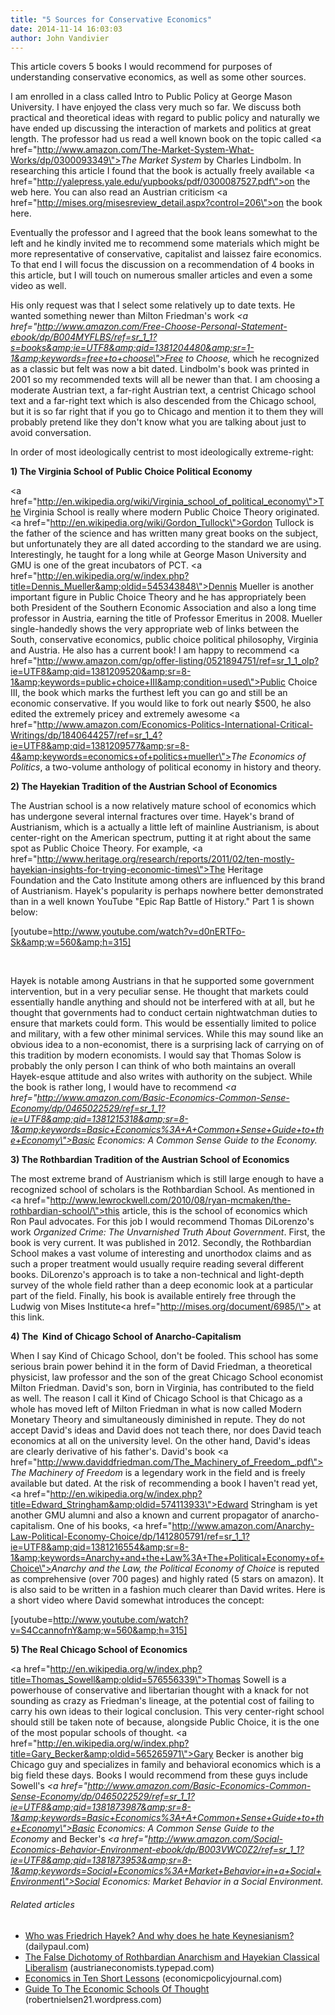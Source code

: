```yaml
---
title: "5 Sources for Conservative Economics"
date: 2014-11-14 16:03:03
author: John Vandivier
---
```




This article covers 5 books I would recommend for purposes of understanding conservative economics, as well as some other sources.

I am enrolled in a class called Intro to Public Policy at George Mason University. I have enjoyed the class very much so far. We discuss both practical and theoretical ideas with regard to public policy and naturally we have ended up discussing the interaction of markets and politics at great length. The professor had us read a well known book on the topic called <a href=\"http://www.amazon.com/The-Market-System-What-Works/dp/0300093349\"><em>The Market System</em></a> by Charles Lindbolm. In researching this article I found that the book is actually freely available <a href=\"http://yalepress.yale.edu/yupbooks/pdf/0300087527.pdf\">on the web here</a>. You can also read an Austrian criticism <a href=\"http://mises.org/misesreview_detail.aspx?control=206\">on the book here</a>.

Eventually the professor and I agreed that the book leans somewhat to the left and he kindly invited me to recommend some materials which might be more representative of conservative, capitalist and laissez faire economics. To that end I will focus the discussion on a recommendation of 4 books in this article, but I will touch on numerous smaller articles and even a some video as well.

His only request was that I select some relatively up to date texts. He wanted something newer than Milton Friedman's work <em><a href=\"http://www.amazon.com/Free-Choose-Personal-Statement-ebook/dp/B004MYFLBS/ref=sr_1_1?s=books&amp;ie=UTF8&amp;qid=1381204480&amp;sr=1-1&amp;keywords=free+to+choose\">Free to Choose</a>, </em>which he recognized as a classic but felt was now a bit dated. Lindbolm's book was printed in 2001 so my recommended texts will all be newer than that. I am choosing a moderate Austrian text, a far-right Austrian text, a centrist Chicago school text and a far-right text which is also descended from the Chicago school, but it is so far right that if you go to Chicago and mention it to them they will probably pretend like they don't know what you are talking about just to avoid conversation.

In order of most ideologically centrist to most ideologically extreme-right:

<strong>1) The Virginia School of Public Choice Political Economy</strong>

<a href=\"http://en.wikipedia.org/wiki/Virginia_school_of_political_economy\">The Virginia School</a> is really where modern Public Choice Theory originated. <a href=\"http://en.wikipedia.org/wiki/Gordon_Tullock\">Gordon Tullock</a> is the father of the science and has written many great books on the subject, but unfortunately they are all dated according to the standard we are using. Interestingly, he taught for a long while at George Mason University and GMU is one of the great incubators of PCT. <a href=\"http://en.wikipedia.org/w/index.php?title=Dennis_Mueller&amp;oldid=545343848\">Dennis Mueller</a> is another important figure in Public Choice Theory and he has appropriately been both President of the Southern Economic Association and also a long time professor in Austria, earning the title of Professor Emeritus in 2008. Mueller single-handedly shows the very appropriate web of links between the South, conservative economics, public choice political philosophy, Virginia and Austria. He also has a current book! I am happy to recommend <a href=\"http://www.amazon.com/gp/offer-listing/0521894751/ref=sr_1_1_olp?ie=UTF8&amp;qid=1381209520&amp;sr=8-1&amp;keywords=public+choice+III&amp;condition=used\">Public Choice III</a>, the book which marks the furthest left you can go and still be an economic conservative. If you would like to fork out nearly $500, he also edited the extremely pricey and extremely awesome <a href=\"http://www.amazon.com/Economics-Politics-International-Critical-Writings/dp/1840644257/ref=sr_1_4?ie=UTF8&amp;qid=1381209577&amp;sr=8-4&amp;keywords=economics+of+politics+mueller\"><em>The Economics of Politics</em></a>, a two-volume anthology of political economy in history and theory.

<strong>2) The Hayekian Tradition of the Austrian School of Economics</strong>

The Austrian school is a now relatively mature school of economics which has undergone several internal fractures over time. Hayek's brand of Austrianism, which is a actually a little left of mainline Austrianism, is about center-right on the American spectrum, putting it at right about the same spot as Public Choice Theory. For example, <a href=\"http://www.heritage.org/research/reports/2011/02/ten-mostly-hayekian-insights-for-trying-economic-times\">The Heritage Foundation</a> and the Cato Institute among others are influenced by this brand of Austrianism. Hayek's popularity is perhaps nowhere better demonstrated than in a well known YouTube \"Epic Rap Battle of History.\" Part 1 is shown below:

[youtube=http://www.youtube.com/watch?v=d0nERTFo-Sk&amp;w=560&amp;h=315]

&nbsp;

Hayek is notable among Austrians in that he supported some government intervention, but in a very peculiar sense. He thought that markets could essentially handle anything and should not be interfered with at all, but he thought that governments had to conduct certain nightwatchman duties to ensure that markets could form. This would be essentially limited to police and military, with a few other minimal services. While this may sound like an obvious idea to a non-economist, there is a surprising lack of carrying on of this tradition by modern economists. I would say that Thomas Solow is probably the only person I can think of who both maintains an overall Hayek-esque attitude and also writes with authority on the subject. While the book is rather long, I would have to recommend <i><a href=\"http://www.amazon.com/Basic-Economics-Common-Sense-Economy/dp/0465022529/ref=sr_1_1?ie=UTF8&amp;qid=1381215318&amp;sr=8-1&amp;keywords=Basic+Economics%3A+A+Common+Sense+Guide+to+the+Economy\">Basic Economics: A Common Sense Guide to the Economy</a>.</i>

<strong>3) The Rothbardian Tradition of the Austrian School of Economics</strong>

The most extreme brand of Austrianism which is still large enough to have a recognized school of scholars is the Rothbardian School. As mentioned in <a href=\"http://www.lewrockwell.com/2010/08/ryan-mcmaken/the-rothbardian-school/\">this article</a>, this is the school of economics which Ron Paul advocates. For this job I would recommend Thomas DiLorenzo's work <em>Organized Crime: The Unvarnished Truth About Government</em>. First, the book is very current. It was published in 2012. Secondly, the Rothbardian School makes a vast volume of interesting and unorthodox claims and as such a proper treatment would usually require reading several different books. DiLorenzo's approach is to take a non-technical and light-depth survey of the whole field rather than a deep economic look at a particular part of the field. Finally, his book is available entirely free through the Ludwig von Mises Institute<a href=\"http://mises.org/document/6985/\"> at this link</a>.

<strong>4) The  Kind of Chicago School of Anarcho-Capitalism</strong>

When I say Kind of Chicago School, don't be fooled. This school has some serious brain power behind it in the form of David Friedman, a theoretical physicist, law professor and the son of the great Chicago School economist Milton Friedman. David's son, born in Virginia, has contributed to the field as well. The reason I call it Kind of Chicago School is that Chicago as a whole has moved left of Milton Friedman in what is now called Modern Monetary Theory and simultaneously diminished in repute. They do not accept David's ideas and David does not teach there, nor does David teach economics at all on the university level. On the other hand, David's ideas are clearly derivative of his father's. David's book <a href=\"http://www.daviddfriedman.com/The_Machinery_of_Freedom_.pdf\"><em>The Machinery of Freedom</em></a> is a legendary work in the field and is freely available but dated. At the risk of recommending a book I haven't read yet, <a href=\"http://en.wikipedia.org/w/index.php?title=Edward_Stringham&amp;oldid=574113933\">Edward Stringham</a> is yet another GMU alumni and also a known and current propagator of anarcho-capitalism. One of his books, <a href=\"http://www.amazon.com/Anarchy-Law-Political-Economy-Choice/dp/1412805791/ref=sr_1_1?ie=UTF8&amp;qid=1381216554&amp;sr=8-1&amp;keywords=Anarchy+and+the+Law%3A+The+Political+Economy+of+Choice\"><em>Anarchy and the Law, the Political Economy of Choice</em></a> is reputed as comprehensive (over 700 pages) and highly rated (5 stars on amazon). It is also said to be written in a fashion much clearer than David writes. Here is a short video where David somewhat introduces the concept:

[youtube=http://www.youtube.com/watch?v=S4CcannofnY&amp;w=560&amp;h=315]

<strong>5) The Real Chicago School of Economics</strong>

<a href=\"http://en.wikipedia.org/w/index.php?title=Thomas_Sowell&amp;oldid=576556339\">Thomas Sowell</a> is a powerhouse of conservative and libertarian thought with a knack for not sounding as crazy as Friedman's lineage, at the potential cost of failing to carry his own ideas to their logical conclusion. This very center-right school should still be taken note of because, alongside Public Choice, it is the one of the most popular schools of thought. <a href=\"http://en.wikipedia.org/w/index.php?title=Gary_Becker&amp;oldid=565265971\">Gary Becker</a> is another big Chicago guy and specializes in family and behavioral economics which is a big field these days. Books I would recommend from these guys include Sowell's <em><a href=\"http://www.amazon.com/Basic-Economics-Common-Sense-Economy/dp/0465022529/ref=sr_1_1?ie=UTF8&amp;qid=1381873987&amp;sr=8-1&amp;keywords=Basic+Economics%3A+A+Common+Sense+Guide+to+the+Economy\">Basic Economics: A Common Sense Guide to the Economy</a> </em>and Becker's <em><a href=\"http://www.amazon.com/Social-Economics-Behavior-Environment-ebook/dp/B003VWC0Z2/ref=sr_1_1?ie=UTF8&amp;qid=1381873953&amp;sr=8-1&amp;keywords=Social+Economics%3A+Market+Behavior+in+a+Social+Environment\">Social Economics: Market Behavior in a Social Environment</a>.</em>
<h6 class=\"zemanta-related-title\" style=\"font-size:1em;\">Related articles</h6>
<ul class=\"zemanta-article-ul\">
	<li class=\"zemanta-article-ul-li\"><a href=\"http://www.dailypaul.com/300451/who-was-friedrich-hayek-and-why-does-he-hate-keynesianism\" target=\"_blank\">Who was Friedrich Hayek? And why does he hate Keynesianism?</a> (dailypaul.com)</li>
	<li class=\"zemanta-article-ul-li\"><a href=\"http://austrianeconomists.typepad.com/weblog/2009/12/the-false-dichotomy-of-rothbardian-anarchism-and-hayekian-classical-liberalism.html\" target=\"_blank\">The False Dichotomy of Rothbardian Anarchism and Hayekian Classical Liberalism</a> (austrianeconomists.typepad.com)</li>
	<li class=\"zemanta-article-ul-li\"><a href=\"http://www.economicpolicyjournal.com/2013/09/economics-in-ten-short-lessons.html\" target=\"_blank\">Economics in Ten Short Lessons</a> (economicpolicyjournal.com)</li>
	<li class=\"zemanta-article-ul-li\"><a href=\"http://robertnielsen21.wordpress.com/2013/10/06/guide-to-the-economic-schools-of-thought/\" target=\"_blank\">Guide To The Economic Schools Of Thought</a> (robertnielsen21.wordpress.com)</li>
</ul>